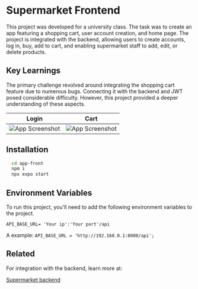# Supermarket Frontend

This project was developed for a university class. The task was to create an app featuring a shopping cart, user account creation, and home page. The project is integrated with the backend, allowing users to create accounts, log in, buy, add to cart,  and enabling supermarket staff to add, edit, or delete products.


## Key Learnings
The primary challenge revolved around integrating the shopping cart feature due to numerous bugs. Connecting it with the backend and JWT posed considerable difficulty. However, this project provided a deeper understanding of these aspects.


| Login                           | Cart                            |
| ----------------------------------- | ----------------------------------- |
| ![App Screenshot](https://i.postimg.cc/QtLHzXdt/Screenshot-2023-12-21-18-13-53-029-host-exp-exponent.jpg)  | ![App Screenshot](https://i.postimg.cc/8Cf7wFD9/IMG-20231221-WA0005.jpg) |


## Installation

```bash
  cd app-front
  npm i
  npx expo start
```
    
## Environment Variables

To run this project, you'll need to add the following environment variables to the project.

`API_BASE_URL= 'Your ip':'Your port'/api`

A example: `API_BASE_URL = 'http://192.168.0.1:8000/api';`


## Related

For integration with the backend, learn more at:

[Supermarket backend](https://github.com/henriiquematheus/super-back)
